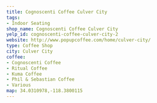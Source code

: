 ```yaml
---
title: Cognoscenti Coffee Culver City
tags:
- Indoor Seating
shop_name: Cognoscenti Coffee Culver City
yelp_id: cognoscenti-coffee-culver-city-2
website: http://www.popupcoffee.com/home/culver-city/
type: Coffee Shop
city: Culver City
coffee:
- Cognoscenti Coffee
- Ritual Coffee
- Kuma Coffee
- Phil & Sebastian Coffee
- Various
map: 34.0310978,-118.3800115
---
```


